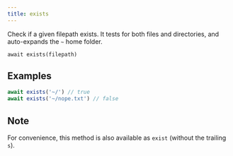 ```yaml
---
title: exists
---
```


<div class="lead">
  Check if a given filepath exists. It tests for both files and directories, and
  auto-expands the <code>~</code> home folder.
</div>

`await exists(filepath)`


## Examples

```js
await exists('~/') // true
await exists('~/nope.txt') // false
```

## Note

For convenience, this method is also available as `exist` (without the trailing
`s`).
